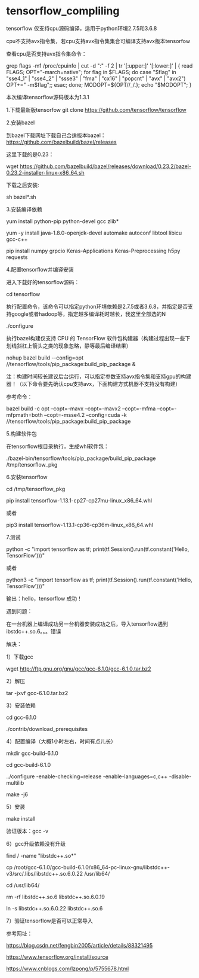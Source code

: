 # tensorflow_compliling
tensorflow 仅支持cpu源码编译，适用于python环境2.7.5和3.6.8

cpu不支持avx指令集，若cpu支持avx指令集集合可编译支持avx版本tensorfow

查看cpu是否支持avx指令集命令：  

grep flags -m1 /proc/cpuinfo | cut -d ":" -f 2 | tr '[:upper:]' '[:lower:]' | { read FLAGS; OPT="-march=native"; for flag in $FLAGS; do case "$flag" in "sse4_1" | "sse4_2" | "ssse3" | "fma" | "cx16" | "popcnt" | "avx" | "avx2") OPT+=" -m$flag";; esac; done; MODOPT=${OPT//_/\.}; echo "$MODOPT"; }

本次编译tensorflow源码版本为1.3.1

1.下载最新版tensorfow
git clone https://github.com/tensorflow/tensorflow

2.安装bazel   

到bazel下载网址下载自己合适版本bazel：https://github.com/bazelbuild/bazel/releases 

这里下载的是0.23：  

wget https://github.com/bazelbuild/bazel/releases/download/0.23.2/bazel-0.23.2-installer-linux-x86_64.sh  

下载之后安装:

sh bazel*.sh  

3.安装编译依赖 

yum install  python-pip python-devel gcc zlib* 

yum -y install java-1.8.0-openjdk-devel automake autoconf libtool libicu gcc-c++ 

pip install numpy grpcio Keras-Applications Keras-Preprocessing h5py requests 


4.配置tensorflow并编译安装

  进入下载好的tensorflow源码：
  
  cd tensorflow
  
  执行配置命令，该命令可以指定python环境依赖是2.7.5或者3.6.8，并指定是否支持google或者hadoop等，指定越多编译耗时越长，我这里全部选的N
  
  ./configure
  
  执行bazel构建仅支持 CPU 的 TensorFlow 软件包构建器（构建过程出现一些下划线斜杠上箭头之类的现象忽略，静等最后编译结果）
  
  nohup bazel build --config=opt //tensorflow/tools/pip_package:build_pip_package & 
  
  
  注：构建时间较长建议后台运行，可以指定参数支持avx指令集和支持gpu的构建器！（以下命令要先确认cpu支持avx，下面构建方式机器不支持没有构建）
  
  参考命令：
  
  bazel build -c opt –copt=-mavx –copt=-mavx2 –copt=-mfma –copt=-mfpmath=both –copt=-msse4.2 –config=cuda -k       //tensorflow/tools/pip_package:build_pip_package  

5.构建软件包  

  在tensorflow根目录执行，生成whl软件包：
  
  ./bazel-bin/tensorflow/tools/pip_package/build_pip_package /tmp/tensorflow_pkg

6.安装tensorflow

  cd /tmp/tensorflow_pkg 
  
  pip install tensorflow-1.13.1-cp27-cp27mu-linux_x86_64.whl
  
  或者
  
  pip3 install tensorflow-1.13.1-cp36-cp36m-linux_x86_64.whl
  
7.测试

 python -c "import tensorflow as tf; print(tf.Session().run(tf.constant('Hello, TensorFlow')))"
 
 或者
 
 python3 -c "import tensorflow as tf; print(tf.Session().run(tf.constant('Hello, TensorFlow')))"
 
 
 输出：hello，tensorflow 成功！
 
  
  
遇到问题：

在一台机器上编译成功另一台机器安装成功之后，导入tensorflow遇到ibstdc++.so.6。。。错误

解决：


1）下载gcc

wget http://ftp.gnu.org/gnu/gcc/gcc-6.1.0/gcc-6.1.0.tar.bz2

2）解压

tar -jxvf gcc-6.1.0.tar.bz2

3）安装依赖

cd gcc-6.1.0

./contrib/download_prerequisites

4）配置编译（大概1小时左右，时间有点儿长）

mkdir gcc-build-6.1.0

cd gcc-build-6.1.0

../configure -enable-checking=release -enable-languages=c,c++ -disable-multilib

make -j6

5）安装

make install

验证版本：gcc -v 

6）gcc升级依赖没有升级

find / -name "libstdc++.so*"

cp /root/gcc-6.1.0/gcc-build-6.1.0/x86_64-pc-linux-gnu/libstdc++-v3/src/.libs/libstdc++.so.6.0.22 /usr/lib64/

cd /usr/lib64/

rm -rf libstdc++.so.6 libstdc++.so.6.0.19

ln -s libstdc++.so.6.0.22 libstdc++.so.6

7）验证tensorflow是否可以正常导入


参考网址：

https://blog.csdn.net/fengbin2005/article/details/88321495

https://www.tensorflow.org/install/source

https://www.cnblogs.com/lzpong/p/5755678.html

